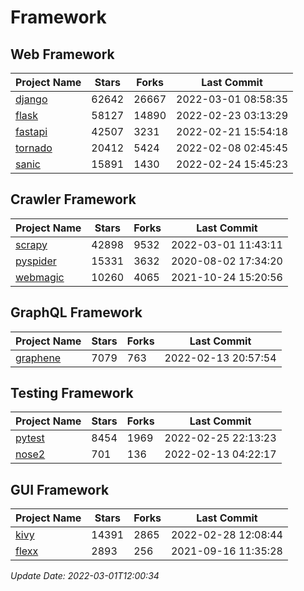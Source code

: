 # Framework

## Web Framework
| Project Name | Stars | Forks | Last Commit |
| ------------ | ----- | ----- | ----------- |
| [django](https://github.com/django/django) | 62642 | 26667 | 2022-03-01 08:58:35 |
| [flask](https://github.com/pallets/flask) | 58127 | 14890 | 2022-02-23 03:13:29 |
| [fastapi](https://github.com/tiangolo/fastapi) | 42507 | 3231 | 2022-02-21 15:54:18 |
| [tornado](https://github.com/tornadoweb/tornado) | 20412 | 5424 | 2022-02-08 02:45:45 |
| [sanic](https://github.com/sanic-org/sanic) | 15891 | 1430 | 2022-02-24 15:45:23 |

## Crawler Framework
| Project Name | Stars | Forks | Last Commit |
| ------------ | ----- | ----- | ----------- |
| [scrapy](https://github.com/scrapy/scrapy) | 42898 | 9532 | 2022-03-01 11:43:11 |
| [pyspider](https://github.com/binux/pyspider) | 15331 | 3632 | 2020-08-02 17:34:20 |
| [webmagic](https://github.com/code4craft/webmagic) | 10260 | 4065 | 2021-10-24 15:20:56 |

## GraphQL Framework
| Project Name | Stars | Forks | Last Commit |
| ------------ | ----- | ----- | ----------- |
| [graphene](https://github.com/graphql-python/graphene) | 7079 | 763 | 2022-02-13 20:57:54 |

## Testing Framework
| Project Name | Stars | Forks | Last Commit |
| ------------ | ----- | ----- | ----------- |
| [pytest](https://github.com/pytest-dev/pytest) | 8454 | 1969 | 2022-02-25 22:13:23 |
| [nose2](https://github.com/nose-devs/nose2) | 701 | 136 | 2022-02-13 04:22:17 |

## GUI Framework
| Project Name | Stars | Forks | Last Commit |
| ------------ | ----- | ----- | ----------- |
| [kivy](https://github.com/kivy/kivy) | 14391 | 2865 | 2022-02-28 12:08:44 |
| [flexx](https://github.com/flexxui/flexx) | 2893 | 256 | 2021-09-16 11:35:28 |

*Update Date: 2022-03-01T12:00:34*